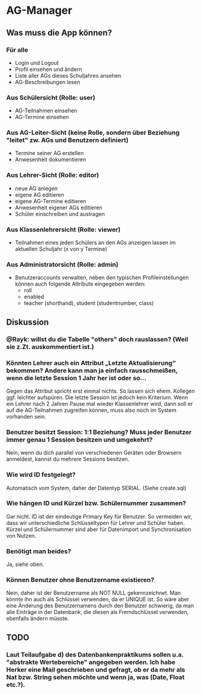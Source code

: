 # AG-Manager

## Was muss die App können?
### Für alle
- Login und Logout
- Profil einsehen und ändern
- Liste aller AGs dieses Schuljahres ansehen
- AG-Beschreibungen lesen

### Aus Schülersicht (Rolle: user)
- AG-Teilnahmen einsehen
- AG-Termine einsehen

### Aus AG-Leiter-Sicht (keine Rolle, sondern über Beziehung "leitet" zw. AGs und Benutzern definiert)
- Termine seiner AG erstellen
- Anwesenheit dokumentieren

### Aus Lehrer-Sicht (Rolle: editor)
- neue AG anlegen
- eigene AG editieren
- eigene AG-Termine editieren
- Anwesenheit eigener AGs editieren
- Schüler einschreiben und austragen

### Aus Klassenlehrersicht (Rolle: viewer)
- Teilnahmen eines jeden Schülers an den AGs anzeigen lassen im aktuellen Schuljahr (x von y Termine)

### Aus Administratorsicht (Rolle: admin)
- Benutzeraccounts verwalten, neben den typischen Profileinstellungen können auch folgende Attribute eingegeben werden:
  - roll
  - enabled
  - teacher (shorthand), student (studentnumber, class)


## Diskussion

### @Rayk: willst du die Tabelle "others" doch rauslassen? (Weil sie z.Zt. auskommentiert ist.)

### Könnten Lehrer auch ein Attribut „Letzte Aktualisierung“ bekommen? Andere kann man ja einfach rausschmeißen, wenn die letzte Session 1 Jahr her ist oder so…

Gegen das Attribut spricht erst einmal nichts. So lassen sich ehem. Kollegen ggf. leichter aufspüren. Die letzte Session ist jedoch kein Kriterium. Wenn ein Lehrer nach 2 Jahren Pause mal wieder Klassenlehrer wird, dann soll er auf die AG-Teilnahmen zugreifen können, muss also noch im System vorhanden sein.

### Benutzer besitzt Session: 1:1 Beziehung? Muss jeder Benutzer immer genau 1 Session besitzen und umgekehrt?

Nein, wenn du dich parallel von verschiedenen Geräten oder Browsern anmeldest, kannst du mehrere Sessions besitzen.

### Wie wird ID festgelegt?
Automatisch vom System, daher der Datentyp SERIAL. (Siehe create.sql)

### Wie hängen ID und Kürzel bzw. Schülernummer zusammen?
Gar nicht. ID ist der eindeutige Primary Key für Benutzer. So vermeiden wir, dass wir unterschiedliche Schlüsseltypen für Lehrer und Schüler haben. Kürzel und Schülernummer sind aber für Datenimport und Synchronisation von Nutzen.

### Benötigt man beides?
Ja, siehe oben.

### Können Benutzer ohne Benutzername existieren?
Nein, daher ist der Benutzername als NOT NULL gekennzeichnet. Man könnte ihn auch als Schlüssel verwenden, da er UNIQUE ist. So wäre aber eine Änderung des Benutzernamens durch den Benutzer schwierig, da man alle Einträge in der Datenbank, die diesen als Fremdschlüssel verwenden, ebenfalls ändern müsste.

## TODO
### Laut Teilaufgabe d) des Datenbankenpraktikums sollen u.a. "abstrakte Wertebereiche" angegeben werden. Ich habe Herker eine Mail geschrieben und gefragt, ob er da mehr als Nat bzw. String sehen möchte und wenn ja, was (Date, Float etc.?).
